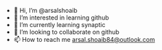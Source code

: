 - 👋 Hi, I’m @arsalshoaib
- 👀 I’m interested in learning github
- 🌱 I’m currently learning synaptic
- 💞️ I’m looking to collaborate on github
- 📫 How to reach me arsal.shoaib84@outlook.com

<!---
arsalshoaib/arsalshoaib is a ✨ special ✨ repository because its `README.md` (this file) appears on your GitHub profile.
You can click the Preview link to take a look at your changes.
--->
